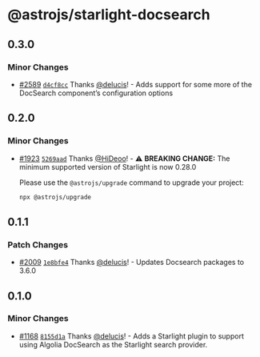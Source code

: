 # @astrojs/starlight-docsearch

## 0.3.0

### Minor Changes

- [#2589](https://github.com/withastro/starlight/pull/2589) [`d4cf8cc`](https://github.com/withastro/starlight/commit/d4cf8cc5633dc87474f943657ec4846e821f7f5b) Thanks [@delucis](https://github.com/delucis)! - Adds support for some more of the DocSearch component’s configuration options

## 0.2.0

### Minor Changes

- [#1923](https://github.com/withastro/starlight/pull/1923) [`5269aad`](https://github.com/withastro/starlight/commit/5269aad928773ae08b35ba8e19c0f2832d0d2c89) Thanks [@HiDeoo](https://github.com/HiDeoo)! - ⚠️ **BREAKING CHANGE:** The minimum supported version of Starlight is now 0.28.0

  Please use the `@astrojs/upgrade` command to upgrade your project:

  ```sh
  npx @astrojs/upgrade
  ```

## 0.1.1

### Patch Changes

- [#2009](https://github.com/withastro/starlight/pull/2009) [`1e8bfe4`](https://github.com/withastro/starlight/commit/1e8bfe4b7bb8e958ce22e65c4719e7f281cd6e88) Thanks [@delucis](https://github.com/delucis)! - Updates Docsearch packages to 3.6.0

## 0.1.0

### Minor Changes

- [#1168](https://github.com/withastro/starlight/pull/1168) [`8155d1a`](https://github.com/withastro/starlight/commit/8155d1a27c5a783c0abdfb6ce1ec066c6926290d) Thanks [@delucis](https://github.com/delucis)! - Adds a Starlight plugin to support using Algolia DocSearch as the Starlight search provider.
